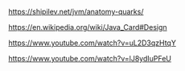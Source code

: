 https://shipilev.net/jvm/anatomy-quarks/

https://en.wikipedia.org/wiki/Java_Card#Design

https://www.youtube.com/watch?v=uL2D3qzHtqY

https://www.youtube.com/watch?v=lJ8ydIuPFeU
